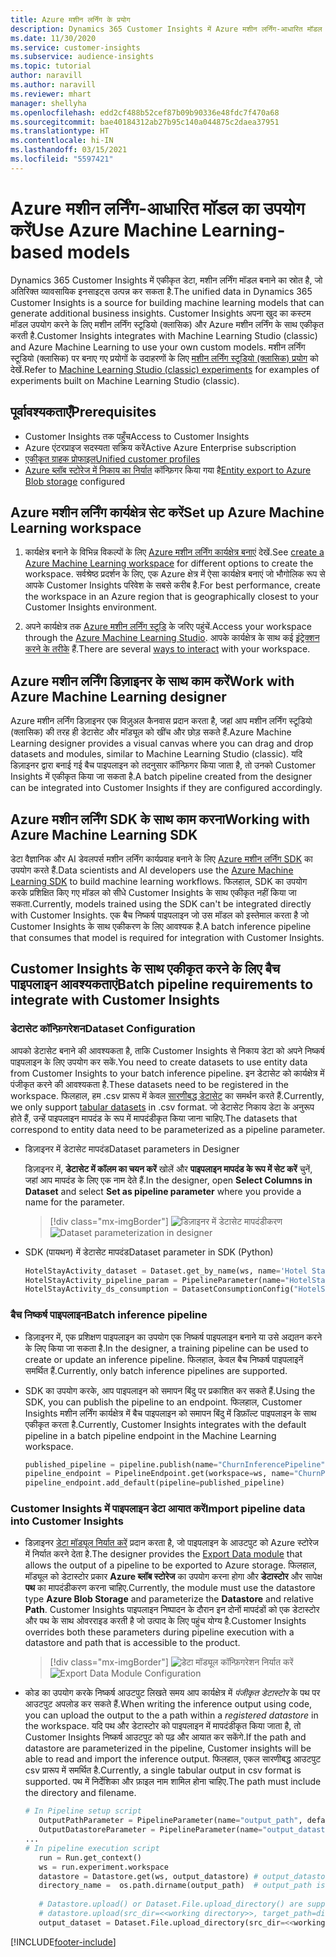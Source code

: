 ```yaml
---
title: Azure मशीन लर्निंग के प्रयोग
description: Dynamics 365 Customer Insights में Azure मशीन लर्निंग-आधारित मॉडल का उपयोग करें.
ms.date: 11/30/2020
ms.service: customer-insights
ms.subservice: audience-insights
ms.topic: tutorial
author: naravill
ms.author: naravill
ms.reviewer: mhart
manager: shellyha
ms.openlocfilehash: edd2cf488b52cef87b09b90336e48fdc7f470a68
ms.sourcegitcommit: bae40184312ab27b95c140a044875c2daea37951
ms.translationtype: HT
ms.contentlocale: hi-IN
ms.lasthandoff: 03/15/2021
ms.locfileid: "5597421"
---
```

# <a name="use-azure-machine-learning-based-models"></a><span data-ttu-id="79090-103">Azure मशीन लर्निंग-आधारित मॉडल का उपयोग करें</span><span class="sxs-lookup"><span data-stu-id="79090-103">Use Azure Machine Learning-based models</span></span>

<span data-ttu-id="79090-104">Dynamics 365 Customer Insights में एकीकृत डेटा, मशीन लर्निंग मॉडल बनाने का स्रोत है, जो अतिरिक्त व्यावसायिक इनसाइट्स उत्पन्न कर सकता है.</span><span class="sxs-lookup"><span data-stu-id="79090-104">The unified data in Dynamics 365 Customer Insights is a source for building machine learning models that can generate additional business insights.</span></span> <span data-ttu-id="79090-105">Customer Insights अपना खुद का कस्टम मॉडल उपयोग करने के लिए मशीन लर्निंग स्टूडियो (क्लासिक) और Azure मशीन लर्निंग के साथ एकीकृत करती है.</span><span class="sxs-lookup"><span data-stu-id="79090-105">Customer Insights integrates with Machine Learning Studio (classic) and Azure Machine Learning to use your own custom models.</span></span> <span data-ttu-id="79090-106">मशीन लर्निंग स्टूडियो (क्लासिक) पर बनाए गए प्रयोगों के उदाहरणों के लिए [मशीन लर्निंग स्टूडियो (क्लासिक) प्रयोग](machine-learning-studio-experiments.md) को देखें.</span><span class="sxs-lookup"><span data-stu-id="79090-106">Refer to [Machine Learning Studio (classic) experiments](machine-learning-studio-experiments.md) for examples of experiments built on Machine Learning Studio (classic).</span></span> 

## <a name="prerequisites"></a><span data-ttu-id="79090-107">पूर्वावश्यकताएँ</span><span class="sxs-lookup"><span data-stu-id="79090-107">Prerequisites</span></span>

- <span data-ttu-id="79090-108">Customer Insights तक पहुँच</span><span class="sxs-lookup"><span data-stu-id="79090-108">Access to Customer Insights</span></span>
- <span data-ttu-id="79090-109">Azure एंटरप्राइज सदस्यता सक्रिय करें</span><span class="sxs-lookup"><span data-stu-id="79090-109">Active Azure Enterprise subscription</span></span>
- [<span data-ttu-id="79090-110">एकीकृत ग्राहक प्रोफाइल</span><span class="sxs-lookup"><span data-stu-id="79090-110">Unified customer profiles</span></span>](data-unification.md)
- <span data-ttu-id="79090-111">[Azure ब्लॉब स्टोरेज में निकाय का निर्यात](export-azure-blob-storage.md) कॉन्फ़िगर किया गया है</span><span class="sxs-lookup"><span data-stu-id="79090-111">[Entity export to Azure Blob storage](export-azure-blob-storage.md) configured</span></span>

## <a name="set-up-azure-machine-learning-workspace"></a><span data-ttu-id="79090-112">Azure मशीन लर्निंग कार्यक्षेत्र सेट करें</span><span class="sxs-lookup"><span data-stu-id="79090-112">Set up Azure Machine Learning workspace</span></span>

1. <span data-ttu-id="79090-113">कार्यक्षेत्र बनाने के विभिन्न विकल्पों के लिए [Azure मशीन लर्निंग कार्यक्षेत्र बनाएं](/azure/machine-learning/concept-workspace#-create-a-workspace) देखें.</span><span class="sxs-lookup"><span data-stu-id="79090-113">See [create a Azure Machine Learning workspace](/azure/machine-learning/concept-workspace#-create-a-workspace) for different options to create the workspace.</span></span> <span data-ttu-id="79090-114">सर्वश्रेष्ठ प्रदर्शन के लिए, एक Azure क्षेत्र में ऐसा कार्यक्षेत्र बनाएं जो भौगोलिक रूप से आपके Customer Insights परिवेश के सबसे करीब है.</span><span class="sxs-lookup"><span data-stu-id="79090-114">For best performance, create the workspace in an Azure region that is geographically closest to your Customer Insights environment.</span></span>

1. <span data-ttu-id="79090-115">अपने कार्यक्षेत्र तक [Azure मशीन लर्निंग स्टूडि](https://ml.azure.com/) के जरिए पहुंचें.</span><span class="sxs-lookup"><span data-stu-id="79090-115">Access your workspace through the [Azure Machine Learning Studio](https://ml.azure.com/).</span></span> <span data-ttu-id="79090-116">आपके कार्यक्षेत्र के साथ कई [इंट्रेक्शन करने के तरीके](/azure/machine-learning/concept-workspace#tools-for-workspace-interaction) हैं.</span><span class="sxs-lookup"><span data-stu-id="79090-116">There are several [ways to interact](/azure/machine-learning/concept-workspace#tools-for-workspace-interaction) with your workspace.</span></span>

## <a name="work-with-azure-machine-learning-designer"></a><span data-ttu-id="79090-117">Azure मशीन लर्निंग डिज़ाइनर के साथ काम करें</span><span class="sxs-lookup"><span data-stu-id="79090-117">Work with Azure Machine Learning designer</span></span>

<span data-ttu-id="79090-118">Azure मशीन लर्निंग डिज़ाइनर एक विज़ुअल कैनवास प्रदान करता है, जहां आप मशीन लर्निंग स्टूडियो (क्लासिक) की तरह ही डेटासेट और मॉड्यूल को खींच और छोड़ सकते हैं.</span><span class="sxs-lookup"><span data-stu-id="79090-118">Azure Machine Learning designer provides a visual canvas where you can drag and drop datasets and modules, similar to Machine Learning Studio (classic).</span></span> <span data-ttu-id="79090-119">यदि डिज़ाइनर द्वारा बनाई गई बैच पाइपलाइन को तदनुसार कॉन्फ़िगर किया जाता है, तो उनको Customer Insights में एकीकृत किया जा सकता है.</span><span class="sxs-lookup"><span data-stu-id="79090-119">A batch pipeline created from the designer can be integrated into Customer Insights if they are configured accordingly.</span></span> 
   
## <a name="working-with-azure-machine-learning-sdk"></a><span data-ttu-id="79090-120">Azure मशीन लर्निंग SDK के साथ काम करना</span><span class="sxs-lookup"><span data-stu-id="79090-120">Working with Azure Machine Learning SDK</span></span>

<span data-ttu-id="79090-121">डेटा वैज्ञानिक और AI डेवलपर्स मशीन लर्निंग कार्यप्रवाह बनाने के लिए [Azure मशीन लर्निंग SDK](/python/api/overview/azure/ml/?preserve-view=true&view=azure-ml-py) का उपयोग करते हैं.</span><span class="sxs-lookup"><span data-stu-id="79090-121">Data scientists and AI developers use the [Azure Machine Learning SDK](/python/api/overview/azure/ml/?preserve-view=true&view=azure-ml-py) to build machine learning workflows.</span></span> <span data-ttu-id="79090-122">फिलहाल, SDK का उपयोग करके प्रशिक्षित किए गए मॉडल को सीधे Customer Insights के साथ एकीकृत नहीं किया जा सकता.</span><span class="sxs-lookup"><span data-stu-id="79090-122">Currently, models trained using the SDK can't be integrated directly with Customer Insights.</span></span> <span data-ttu-id="79090-123">एक बैच निष्कर्ष पाइपलाइन जो उस मॉडल को इस्तेमाल करता है जो Customer Insights के साथ एकीकरण के लिए आवश्यक है.</span><span class="sxs-lookup"><span data-stu-id="79090-123">A batch inference pipeline that consumes that model is required for integration with Customer Insights.</span></span>

## <a name="batch-pipeline-requirements-to-integrate-with-customer-insights"></a><span data-ttu-id="79090-124">Customer Insights के साथ एकीकृत करने के लिए बैच पाइपलाइन आवश्यकताएं</span><span class="sxs-lookup"><span data-stu-id="79090-124">Batch pipeline requirements to integrate with Customer Insights</span></span>

### <a name="dataset-configuration"></a><span data-ttu-id="79090-125">डेटासेट कॉन्फ़िगरेशन</span><span class="sxs-lookup"><span data-stu-id="79090-125">Dataset Configuration</span></span>

<span data-ttu-id="79090-126">आपको डेटासेट बनाने की आवश्यकता है, ताकि Customer Insights से निकाय डेटा को अपने निष्कर्ष पाइपलाइन के लिए उपयोग कर सकें.</span><span class="sxs-lookup"><span data-stu-id="79090-126">You need to create datasets to use entity data from Customer Insights to your batch inference pipeline.</span></span> <span data-ttu-id="79090-127">इन डेटासेट को कार्यक्षेत्र में पंजीकृत करने की आवश्यकता है.</span><span class="sxs-lookup"><span data-stu-id="79090-127">These datasets need to be registered in the workspace.</span></span> <span data-ttu-id="79090-128">फिलहाल, हम .csv प्रारूप में केवल [सारणीबद्ध डेटासेट](/azure/machine-learning/how-to-create-register-datasets#tabulardataset) का समर्थन करते हैं.</span><span class="sxs-lookup"><span data-stu-id="79090-128">Currently, we only support [tabular datasets](/azure/machine-learning/how-to-create-register-datasets#tabulardataset) in .csv format.</span></span> <span data-ttu-id="79090-129">जो डेटासेट निकाय डेटा के अनुरूप होते हैं, उन्हें पाइपलाइन मापदंड के रूप में मापदंडीकृत किया जाना चाहिए.</span><span class="sxs-lookup"><span data-stu-id="79090-129">The datasets that correspond to entity data need to be parameterized as a pipeline parameter.</span></span>
   
* <span data-ttu-id="79090-130">डिज़ाइनर में डेटासेट मापदंड</span><span class="sxs-lookup"><span data-stu-id="79090-130">Dataset parameters in Designer</span></span>
   
     <span data-ttu-id="79090-131">डिज़ाइनर में, **डेटासेट में कॉलम का चयन करें** खोलें और **पाइपलाइन मापदंड के रूप में सेट करें** चुनें, जहां आप मापदंड के लिए एक नाम देते हैं.</span><span class="sxs-lookup"><span data-stu-id="79090-131">In the designer, open **Select Columns in Dataset** and select **Set as pipeline parameter** where you provide a name for the parameter.</span></span>

     > [!div class="mx-imgBorder"]
     > <span data-ttu-id="79090-132">![डिज़ाइनर में डेटासेट मापदंडीकरण](media/intelligence-designer-dataset-parameters.png "डिज़ाइनर में डेटासेट मापदंडीकरण")</span><span class="sxs-lookup"><span data-stu-id="79090-132">![Dataset parameterization in designer](media/intelligence-designer-dataset-parameters.png "Dataset parameterization in designer")</span></span>
   
* <span data-ttu-id="79090-133">SDK (पायथन) में डेटासेट मापदंड</span><span class="sxs-lookup"><span data-stu-id="79090-133">Dataset parameter in SDK (Python)</span></span>
   
   ```python
   HotelStayActivity_dataset = Dataset.get_by_name(ws, name='Hotel Stay Activity Data')
   HotelStayActivity_pipeline_param = PipelineParameter(name="HotelStayActivity_pipeline_param", default_value=HotelStayActivity_dataset)
   HotelStayActivity_ds_consumption = DatasetConsumptionConfig("HotelStayActivity_dataset", HotelStayActivity_pipeline_param)
   ```

### <a name="batch-inference-pipeline"></a><span data-ttu-id="79090-134">बैच निष्कर्ष पाइपलाइन</span><span class="sxs-lookup"><span data-stu-id="79090-134">Batch inference pipeline</span></span>
  
* <span data-ttu-id="79090-135">डिज़ाइनर में, एक प्रशिक्षण पाइपलाइन का उपयोग एक निष्कर्ष पाइपलाइन बनाने या उसे अद्यतन करने के लिए किया जा सकता है.</span><span class="sxs-lookup"><span data-stu-id="79090-135">In the designer, a training pipeline can be used to create or update an inference pipeline.</span></span> <span data-ttu-id="79090-136">फिलहाल, केवल बैच निष्कर्ष पाइपलाइनें समर्थित हैं.</span><span class="sxs-lookup"><span data-stu-id="79090-136">Currently, only batch inference pipelines are supported.</span></span>

* <span data-ttu-id="79090-137">SDK का उपयोग करके, आप पाइपलाइन को समापन बिंदु पर प्रकाशित कर सकते हैं.</span><span class="sxs-lookup"><span data-stu-id="79090-137">Using the SDK, you can publish the pipeline to an endpoint.</span></span> <span data-ttu-id="79090-138">फिलहाल, Customer Insights मशीन लर्निंग कार्यक्षेत्र में बैच पाइपलाइन को समापन बिंदु में डिफ़ॉल्ट पाइपलाइन के साथ एकीकृत करता है.</span><span class="sxs-lookup"><span data-stu-id="79090-138">Currently, Customer Insights integrates with the default pipeline in a batch pipeline endpoint in the Machine Learning workspace.</span></span>
   
   ```python
   published_pipeline = pipeline.publish(name="ChurnInferencePipeline", description="Published Churn Inference pipeline")
   pipeline_endpoint = PipelineEndpoint.get(workspace=ws, name="ChurnPipelineEndpoint") 
   pipeline_endpoint.add_default(pipeline=published_pipeline)
   ```

### <a name="import-pipeline-data-into-customer-insights"></a><span data-ttu-id="79090-139">Customer Insights में पाइपलाइन डेटा आयात करें</span><span class="sxs-lookup"><span data-stu-id="79090-139">Import pipeline data into Customer Insights</span></span>

* <span data-ttu-id="79090-140">डिज़ाइनर [डेटा मॉड्यूल निर्यात करें](/azure/machine-learning/algorithm-module-reference/export-data) प्रदान करता है, जो पाइपलाइन के आउटपुट को Azure स्टोरेज में निर्यात करने देता है.</span><span class="sxs-lookup"><span data-stu-id="79090-140">The designer provides the [Export Data module](/azure/machine-learning/algorithm-module-reference/export-data) that allows the output of a pipeline to be exported to Azure storage.</span></span> <span data-ttu-id="79090-141">फिलहाल, मॉड्यूल को डेटास्टोर प्रकार **Azure ब्लॉब स्टोरेज** का उपयोग करना होगा और **डेटास्टोर** और सापेक्ष **पथ** का मापदंडीकरण करना चाहिए.</span><span class="sxs-lookup"><span data-stu-id="79090-141">Currently, the module must use the datastore type **Azure Blob Storage** and parameterize the **Datastore** and relative **Path**.</span></span> <span data-ttu-id="79090-142">Customer Insights पाइपलाइन निष्पादन के दौरान इन दोनों मापदंडों को एक डेटास्टोर और पथ के साथ ओवरराइड करती है जो उत्पाद के लिए पहुंच योग्य है.</span><span class="sxs-lookup"><span data-stu-id="79090-142">Customer Insights overrides both these parameters during pipeline execution with a datastore and path that is accessible to the product.</span></span>
   > [!div class="mx-imgBorder"]
   > <span data-ttu-id="79090-143">![डेटा मॉड्यूल कॉन्फ़िगरेशन निर्यात करें](media/intelligence-designer-importdata.png "डेटा मॉड्यूल कॉन्फ़िगरेशन निर्यात करें")</span><span class="sxs-lookup"><span data-stu-id="79090-143">![Export Data Module Configuration](media/intelligence-designer-importdata.png "Export Data Module Configuration")</span></span>
   
* <span data-ttu-id="79090-144">कोड का उपयोग करके निष्कर्ष आउटपुट लिखते समय आप कार्यक्षेत्र में *पंजीकृत डेटास्टोर* के पथ पर आउटपुट अपलोड कर सकते हैं.</span><span class="sxs-lookup"><span data-stu-id="79090-144">When writing the inference output using code, you can upload the output to the a path within a *registered datastore* in the workspace.</span></span> <span data-ttu-id="79090-145">यदि पथ और डेटास्टोर को पाइपलाइन में मापदंडीकृत किया जाता है, तो Customer Insights निष्कर्ष आउटपुट को पढ़ और आयात कर सकेंगे.</span><span class="sxs-lookup"><span data-stu-id="79090-145">If the path and datastore are parameterized in the pipeline, Customer insights will be able to read and import the inference output.</span></span> <span data-ttu-id="79090-146">फिलहाल, एकल सारणीबद्ध आउटपुट csv प्रारूप में समर्थित है.</span><span class="sxs-lookup"><span data-stu-id="79090-146">Currently, a single tabular output in csv format is supported.</span></span> <span data-ttu-id="79090-147">पथ में निर्देशिका और फ़ाइल नाम शामिल होना चाहिए.</span><span class="sxs-lookup"><span data-stu-id="79090-147">The path must include the directory and filename.</span></span>

   ```python
   # In Pipeline setup script
      OutputPathParameter = PipelineParameter(name="output_path", default_value="HotelChurnOutput/HotelChurnOutput.csv")
      OutputDatastoreParameter = PipelineParameter(name="output_datastore", default_value="workspaceblobstore")
   ...
   # In pipeline execution script
      run = Run.get_context()
      ws = run.experiment.workspace
      datastore = Datastore.get(ws, output_datastore) # output_datastore is parameterized
      directory_name =  os.path.dirname(output_path)  # output_path is parameterized.
      
      # Datastore.upload() or Dataset.File.upload_directory() are supported methods to uplaod the data
      # datastore.upload(src_dir=<<working directory>>, target_path=directory_name, overwrite=False, show_progress=True)
      output_dataset = Dataset.File.upload_directory(src_dir=<<working directory>>, target = (datastore, directory_name)) # Remove trailing "/" from directory_name
   ```


[!INCLUDE[footer-include](../includes/footer-banner.md)]